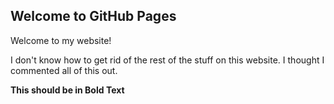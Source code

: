 ## Welcome to GitHub Pages

Welcome to my website! 

I don't know how to get rid of the rest of the stuff on this website. I thought I commented all of this out. 

**This should be in Bold Text**
